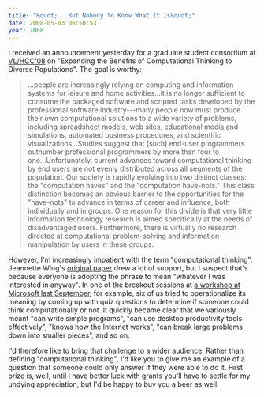 ```yaml
---
title: "&quot;...But Nobody To Know What It Is&quot;"
date: 2008-05-03 06:50:53
year: 2008
---
```

I received an announcement yesterday for a graduate student consortium at <a href="http://vlhcc08.cs.unibw.de/">VL/HCC'08</a> on "Expanding the Benefits of Computational Thinking to Diverse Populations".  The goal is worthy:
<blockquote>...people are increasingly relying on computing and       information systems for leisure and home activities...it is no longer sufficient to consume the packaged software and scripted       tasks developed by the professional software industry---many people now       must produce their own computational solutions to a wide variety of       problems, including spreadsheet models, web sites, educational media       and simulations, automated business procedures, and scientific       visualizations...Studies       suggest that [such] end-user programmers outnumber professional programmers       by more than four to one...Unfortunately, current advances toward computational thinking by end       users are not evenly distributed across all segments of the population.       Our society is rapidly evolving into two distinct classes: the "computation       haves" and the "computation have-nots." This class distinction becomes an       obvious barrier to the opportunities for the "have-nots" to advance in       terms of career and influence, both individually and in groups. One reason       for this divide is that very little information technology research is       aimed specifically at the needs of disadvantaged users. Furthermore, there       is virtually no research directed at computational problem-solving and       information manipulation by users in these groups.</blockquote>
However, I'm increasingly impatient with the term "computational thinking".  Jeannette Wing's <a href="http://www.cs.cmu.edu/afs/cs/usr/wing/www/publications/Wing06.pdf">original paper</a> drew a lot of support, but I suspect that's because everyone is adopting the phrase to mean "whatever I was interested in anyway". In one of the breakout sessions at <a href="http://www.cs.utoronto.ca/~gvwilson/articles/cise-will-not-learn-2008.pdf">a workshop at Microsoft last September</a>, for example, six of us tried to operationalize its meaning by coming up with quiz questions to determine if someone could think computationally or not.  It quickly became clear that we variously meant "can write simple programs", "can use desktop productivity tools effectively", "knows how the Internet works", "can break large problems down into smaller pieces", and so on.

I'd therefore like to bring that challenge to a wider audience. Rather than defining "computational thinking", I'd like you to give me an example of a question that someone could only answer if they were able to do it.  First prize is, well, until I have better luck with grants you'll have to settle for my undying appreciation, but I'd be happy to buy you a beer as well.
